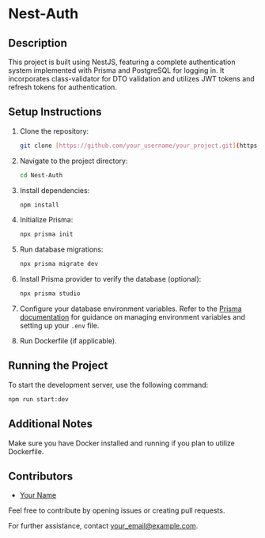 # Nest-Auth

## Description

This project is built using NestJS, featuring a complete authentication system implemented with Prisma and PostgreSQL for logging in. It incorporates class-validator for DTO validation and utilizes JWT tokens and refresh tokens for authentication.

## Setup Instructions

1. Clone the repository:

    ```bash
    git clone [https://github.com/your_username/your_project.git](https://github.com/Matheuscara/nest-auth/edit/main/README.md)
    ```

2. Navigate to the project directory:

    ```bash
    cd Nest-Auth
    ```

3. Install dependencies:

    ```bash
    npm install
    ```

4. Initialize Prisma:

    ```bash
    npx prisma init
    ```

5. Run database migrations:

    ```bash
    npx prisma migrate dev
    ```

6. Install Prisma provider to verify the database (optional):

    ```bash
    npx prisma studio
    ```

7. Configure your database environment variables. Refer to the [Prisma documentation](https://www.prisma.io/docs/orm/more/development-environment/environment-variables/managing-env-files-and-setting-variables) for guidance on managing environment variables and setting up your `.env` file.

8. Run Dockerfile (if applicable).

## Running the Project

To start the development server, use the following command:

```bash
npm run start:dev
```

## Additional Notes

Make sure you have Docker installed and running if you plan to utilize Dockerfile.

## Contributors

- [Your Name](https://github.com/your_username)

Feel free to contribute by opening issues or creating pull requests.

For further assistance, contact [your_email@example.com](mailto:your_email@example.com).
